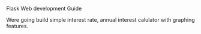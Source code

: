 Flask Web development Guide

Were going build simple interest rate, annual interest calulator with graphing features.


